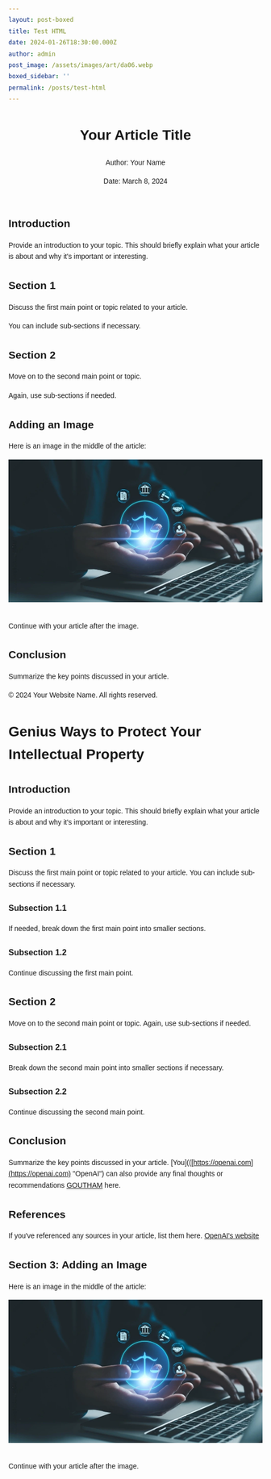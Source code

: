 ```yaml
---
layout: post-boxed
title: Test HTML
date: 2024-01-26T18:30:00.000Z
author: admin
post_image: /assets/images/art/da06.webp
boxed_sidebar: ''
permalink: /posts/test-html
---
```


<html lang="en">
<head>
    <meta charset="UTF-8">
    <meta name="viewport" content="width=device-width, initial-scale=1.0">
    <title>Your Article Title</title>
    <style>
        /* Add your CSS styles here */
        body {
            font-family: Arial, sans-serif;
            line-height: 1.6;
            margin: 0;
            padding: 20px;
        }
        h1 {
            font-size: 2em;
            margin-bottom: 20px;
        }
        h2 {
            font-size: 1.5em;
            margin-bottom: 15px;
        }
        p {
            margin-bottom: 15px;
        }
        img {
            max-width: 100%;
            height: auto;
            margin-bottom: 15px;
        }
    </style>
</head>
<body>
    <header>
        <h1>Your Article Title</h1>
        <p>Author: Your Name</p>
        <p>Date: March 8, 2024</p>
    </header>
    <article>
        <section>
            <h2>Introduction</h2>
            <p>Provide an introduction to your topic. This should briefly explain what your article is about and why it's important or interesting.</p>
        </section>
        <section>
            <h2>Section 1</h2>
            <p>Discuss the first main point or topic related to your article.</p>
            <p>You can include sub-sections if necessary.</p>
        </section>
        <section>
            <h2>Section 2</h2>
            <p>Move on to the second main point or topic.</p>
            <p>Again, use sub-sections if needed.</p>
        </section>
        <section>
            <h2>Adding an Image</h2>
            <p>Here is an image in the middle of the article:</p>
            <img src="/assets/images/art/ip1.webp" alt="Description of the image">
            <p>Continue with your article after the image.</p>
        </section>
        <section>
            <h2>Conclusion</h2>
            <p>Summarize the key points discussed in your article.</p>
        </section>
        <footer>
            <p>&copy; 2024 Your Website Name. All rights reserved.</p>
        </footer>
    </article>
</body>
</html>

# Genius Ways to Protect Your Intellectual Property

## Introduction

Provide an introduction to your topic. This should briefly explain what your article is about and why it's important or interesting.

## Section 1

Discuss the first main point or topic related to your article. You can include sub-sections if necessary.

### Subsection 1.1

If needed, break down the first main point into smaller sections.

### Subsection 1.2

Continue discussing the first main point.

## Section 2

Move on to the second main point or topic. Again, use sub-sections if needed.

### Subsection 2.1

Break down the second main point into smaller sections if necessary.

### Subsection 2.2

Continue discussing the second main point.

## Conclusion

Summarize the key points discussed in your article. \[You]\(([https://openai.com](https://openai.com) "OpenAI") can also provide any final thoughts or recommendations [GOUTHAM](https://openai.com "OpenAI") here.

## References

If you've referenced any sources in your article, list them here.
[OpenAI's website](https://openai.com "OpenAI")

## Section 3: Adding an Image

Here is an image in the middle of the article:

<img src="/assets/images/art/ip1.webp" alt="Image Description" style="max-width:100%; height:auto;">

Continue with your article after the image.
